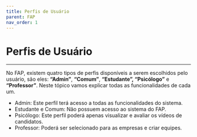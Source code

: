 ```yaml
---
title: Perfis de Usuário
parent: FAP
nav_order: 1
---
```


# Perfis de Usuário

---

No FAP, existem quatro tipos de perfis disponíveis a serem escolhidos pelo usuário, são eles: **“Admin”**, **“Comum”**, **“Estudante”, “Psicólogo”** e **“Professor”**. Neste tópico vamos explicar todas as funcionalidades de cada um.

- Admin: Este perfil terá acesso a todas as funcionalidades do sistema.
- Estudante e Comum: Não possuem acesso ao sistema do FAP.
- Psicólogo: Este perfil poderá apenas visualizar e avaliar os vídeos de candidatos.
- Professor: Poderá ser selecionado para as empresas e criar equipes.